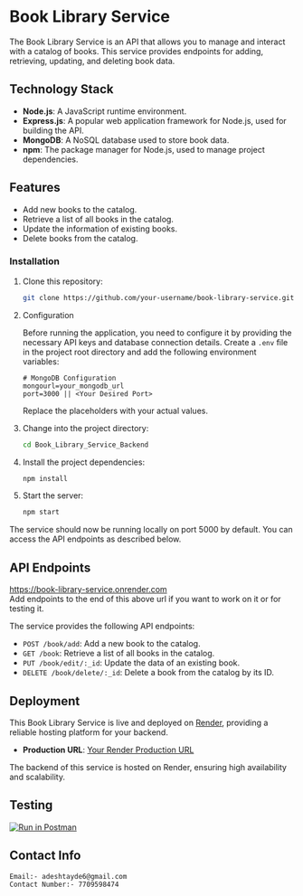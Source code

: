 # Book Library Service

The Book Library Service is an API that allows you to manage and interact with a catalog of books. This service provides endpoints for adding, retrieving, updating, and deleting book data.


## Technology Stack

- **Node.js**: A JavaScript runtime environment.
- **Express.js**: A popular web application framework for Node.js, used for building the API.
- **MongoDB**: A NoSQL database used to store book data.
- **npm**: The package manager for Node.js, used to manage project dependencies.

## Features

- Add new books to the catalog.
- Retrieve a list of all books in the catalog.
- Update the information of existing books.
- Delete books from the catalog.


### Installation

1. Clone this repository:

   ```bash
   git clone https://github.com/your-username/book-library-service.git
   ```

2. Configuration

    Before running the application, you need to configure it by providing the necessary API keys and database connection details. Create a `.env` file in the project root directory and add the following environment variables:

    ```env
    # MongoDB Configuration
    mongourl=your_mongodb_url
    port=3000 || <Your Desired Port>
    ```

     Replace the placeholders with your actual values.

3. Change into the project directory:

   ```bash
   cd Book_Library_Service_Backend
   ```

4. Install the project dependencies:

   ```bash
   npm install
   ```

5. Start the server:

   ```bash
   npm start
   ```

The service should now be running locally on port 5000 by default. You can access the API endpoints as described below.

## API Endpoints
https://book-library-service.onrender.com  
Add endpoints to the end of this above url if you want to work on it or for testing it.

The service provides the following API endpoints:

- `POST /book/add`: Add a new book to the catalog.
- `GET /book`: Retrieve a list of all books in the catalog.
- `PUT /book/edit/:_id`: Update the data of an existing book.
- `DELETE /book/delete/:_id`: Delete a book from the catalog by its ID.

## Deployment

This Book Library Service is live and deployed on [Render](https://render.com/), providing a reliable hosting platform for your backend.

- **Production URL**: [Your Render Production URL](https://book-library-service.onrender.com)

The backend of this service is hosted on Render, ensuring high availability and scalability.

## Testing 
[![Run in Postman](https://run.pstmn.io/button.svg)](https://app.getpostman.com/run-collection/25331572-a5044163-f027-4156-927f-1e3316e1b056?action=collection%2Ffork&source=rip_markdown&collection-url=entityId%3D25331572-a5044163-f027-4156-927f-1e3316e1b056%26entityType%3Dcollection%26workspaceId%3D07c0e9f9-a009-454b-89c5-4ec002b06b8e)

## Contact Info

    Email:- adeshtayde6@gmail.com
    Contact Number:- 7709598474




